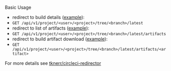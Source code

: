 Basic Usage

 * redirect to build details ([example](/api/v1/project/tknerr/linus-kitchen/tree/master/latest)):
  * `GET /api/v1/project/<user>/<project>/tree/<branch>/latest`
 * redirect to list of artifacts ([example](/api/v1/project/tknerr/linus-kitchen/tree/master/latest/artifacts)):
  * `GET /api/v1/project/<user>/<project>/tree/<branch>/latest/artifacts`
 * redirect to build artifact download ([example](/api/v1/project/tknerr/linus-kitchen/tree/master/latest/artifacts/test-report.html)):
  * `GET /api/v1/project/<user>/<project>/tree/<branch>/latest/artifacts/<artifact>`

For more details see [tknerr/circleci-redirector](https://github.com/tknerr/circleci-redirector)
